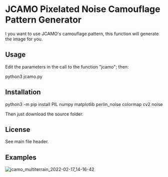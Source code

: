 
# JCAMO Pixelated Noise Camouflage Pattern Generator

I you want to use JCAMO's camouflage pattern, this function will generate the image for you.

## Usage

Edit the parameters in the call to the function "jcamo"; then:

python3 jcamo.py


## Installation

python3 -m pip install PIL numpy matplotlib perlin_noise colormap cv2 noise

Then just download the source folder.

## License

See main file header.

## Examples

![jcamo_multiterrain_2022-02-17_14-16-42](https://user-images.githubusercontent.com/10059639/154687154-8fbec328-74eb-4a2d-8bfc-398f5fbdf399.png)
